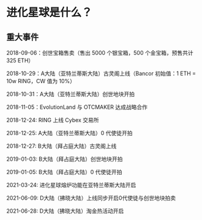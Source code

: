# 进化星球是什么？

## 重大事件

2018-09-06：创世宝箱售卖（售出 5000 个银宝箱，500 个金宝箱，预售共计 325 ETH）

2018-10-29：A大陆（亚特兰蒂斯大陆）古灵阁上线（Bancor 初始值：1 ETH = 10w RING，CW 值为 10%）

2018-10-31：A大陆（亚特兰蒂斯大陆）创世地块开拍

2018-11-05：EvolutionLand 与 OTCMAKER 达成战略合作

2018-12-24: RING 上线 Cybex 交易所

2018-12-25: A大陆（亚特兰蒂斯大陆）0 代使徒开拍

2018-12-27: B大陆（拜占庭大陆）古灵阁上线

2019-01-03: B大陆（拜占庭大陆）创世地块开拍

2019-01-05: B大陆（拜占庭大陆）0 代使徒开拍

2021-03-24: 进化星球熔炉功能在亚特兰蒂斯大陆开启

2021-06-09: D大陆（拂晓大陆）上线同步开启0代使徒与创世地块拍卖

2021-06-28: D大陆（拂晓大陆）淘金热活动开启
